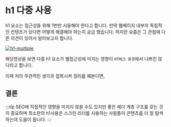 # h1 다중 사용

h1 요소는 접근성을 위해 1번만 사용해야 한다고 합니다.
만약 웹페이지 내부의 독립적인 컨텐츠가 있다면 어떻게 해결해야 하는지 궁금 했습니다.
하지만 요즘은 그 관점에 다른 의견이 있어서 알아보고자 합니다.

[![h1-multiple](https://img.youtube.com/vi/WsgrSxCmMbM/0.jpg)](https://www.youtube.com/watch?v=WsgrSxCmMbM)

해당영상을 보면 다중 h1 요소가 웹접근성에 미치는 영향이 `HTML5 환경`에서 나쁘진 않다라고 합니다.

이제 저의 주관적인 생각과 접목시켜 정리를 해본다면,

## 결론

:::tip
SEO에 직접적인 영향을 미치지 않을 수도 있지만 좋은 헤더 계층 구조를 갖는 것이 중요하며 최소한의 h1사용은 스크린 리더를 사용하는 사람들이 콘텐츠를 더 잘 탐색하는데 도움이 됩니다.
:::

